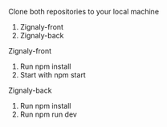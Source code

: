 Clone both repositories to your local machine
1. Zignaly-front
2. Zignaly-back

Zignaly-front

1. Run npm install
2. Start with npm start

Zignaly-back

1. Run npm install
2. Run npm run dev

